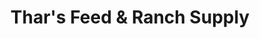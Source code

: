 ---
title: "Thar's Feed & Ranch Supply"
url: /gillette/thars-feed-and-ranch-supply/
shop: agrarian
---